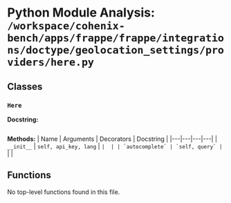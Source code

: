 # Python Module Analysis: `/workspace/cohenix-bench/apps/frappe/frappe/integrations/doctype/geolocation_settings/providers/here.py`

## Classes

### `Here`


**Docstring:**
```

```

**Methods:**
| Name | Arguments | Decorators | Docstring |
|---|---|---|---|
| `__init__` | `self, api_key, lang` | `` |  |
| `autocomplete` | `self, query` | `` |  |





## Functions

No top-level functions found in this file.
